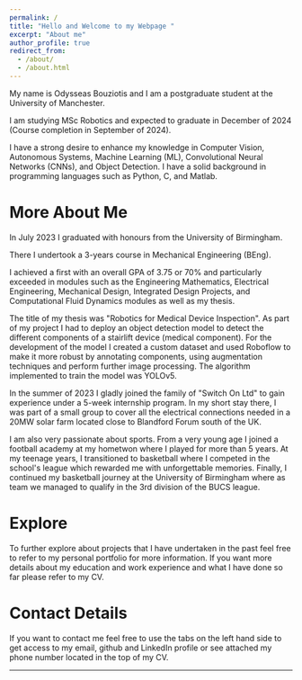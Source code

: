 ```yaml
---
permalink: /
title: "Hello and Welcome to my Webpage "
excerpt: "About me"
author_profile: true
redirect_from: 
  - /about/
  - /about.html
---
```



My name is Odysseas Bouziotis and I am a postgraduate student at the University of Manchester.

I am studying MSc Robotics and expected to graduate in December of 2024 (Course completion in September of 2024).

I have a strong desire to enhance my knowledge in Computer Vision, Autonomous Systems, Machine Learning (ML), Convolutional Neural Networks (CNNs), and Object Detection. 
I have a solid background in programming languages such as Python, C, and Matlab.

More About Me
======

In July 2023 I graduated with honours from the University of Birmingham.

There I undertook a 3-years course in Mechanical Engineering (BEng).

I achieved a first with an overall GPA of 3.75 or 70% and particularly exceeded in modules such as the Engineering Mathematics, Electrical Engineering, Mechanical Design, Integrated Design Projects, and Computational Fluid Dynamics modules as well as my thesis. 

The title of my thesis was "Robotics for Medical Device Inspection". As part of my project I had to deploy an object detection model to detect the different components of a stairlift device (medical component). For the development of the model I created a custom dataset and used Roboflow to make it more robust by annotating components, using augmentation techniques and perform further image processing. The algorithm implemented to train the model was YOLOv5.   

In the summer of 2023 I gladly joined the family of "Switch On Ltd" to gain experience under a 5-week internship program. In my short stay there, I was part of a small group to cover all the electrical connections needed in a 20MW solar farm located close to Blandford Forum south of the UK.   

I am also very passionate about sports. From a very young age I joined a football academy at my hometwon where I played for more than 5 years. At my teenage years, I transitioned to basketball where I competed in the school's league which rewarded me with unforgettable memories. Finally, I continued my basketball journey at the University of Birmingham where as team we managed to qualify in the 3rd division of the BUCS league.  

Explore
======
To further explore about projects that I have undertaken in the past feel free to refer to my personal portfolio for more information. If you want more details about my education and work experience and what I have done so far please refer to my CV.

Contact Details
======
If you want to contact me feel free to use the tabs on the left hand side to get access to my email, github and LinkedIn profile or see attached my phone number located in the top of my CV.

------

